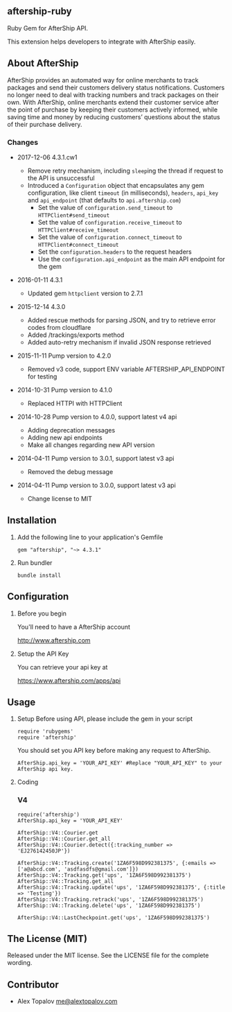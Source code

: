 ## aftership-ruby

Ruby Gem for AfterShip API.

This extension helps developers to integrate with AfterShip easily.

## About AfterShip

AfterShip provides an automated way for online merchants to track packages and send their customers delivery status notifications. Customers no longer need to deal with tracking numbers and track packages on their own. With AfterShip, online merchants extend their customer service after the point of purchase by keeping their customers actively informed, while saving time and money by reducing customers’ questions about the status of their purchase delivery.

### Changes
* 2017-12-06 4.3.1.cw1
  - Remove retry mechanism, including `sleep`ing the thread if request to the API is unsuccessful
  - Introduced a `Configuration` object that encapsulates any gem configuration, like client `timeout` (in milliseconds), `headers`, `api_key` and `api_endpoint` (that defaults to `api.aftership.com`)
    - Set the value of `configuration.send_timeout` to `HTTPClient#send_timeout`
    - Set the value of `configuration.receive_timeout` to `HTTPClient#receive_timeout`
    - Set the value of `configuration.connect_timeout` to `HTTPClient#connect_timeout`
    - Set the `configuration.headers` to the request headers
    - Use the `configuration.api_endpoint` as the main API endpoint for the gem

* 2016-01-11 4.3.1
  - Updated gem `httpclient` version to 2.7.1

* 2015-12-14 4.3.0
  - Added rescue methods for parsing JSON, and try to retrieve error codes from cloudflare
  - Added /trackings/exports method
  - Added auto-retry mechanism if invalid JSON response retrieved
  
* 2015-11-11 Pump version to 4.2.0
  - Removed v3 code, support ENV variable AFTERSHIP_API_ENDPOINT for testing

* 2014-10-31 Pump version to 4.1.0
  - Replaced HTTPI with HTTPClient

* 2014-10-28 Pump version to 4.0.0, support latest v4 api
  - Adding deprecation messages
  - Adding new api endpoints
  - Make all changes regarding new API version

* 2014-04-11 Pump version to 3.0.1, support latest v3 api
  - Removed the debug message

* 2014-04-11 Pump version to 3.0.0, support latest v3 api
  - Change license to MIT


## Installation

1. Add the following line to your application's Gemfile

    ```
    gem "aftership", "~> 4.3.1"
    ```

2. Run bundler

    ```
    bundle install
    ```

## Configuration

1. Before you begin

    You'll need to have a AfterShip account

    http://www.aftership.com


2. Setup the API Key

    You can retrieve your api key at

    https://www.aftership.com/apps/api

## Usage

1. Setup
    Before using API, please include the gem in your script

	```
	require 'rubygems'
	require 'aftership'
	```

    You should set you API key before making any request to AfterShip.

	```
	AfterShip.api_key = 'YOUR_API_KEY' #Replace "YOUR_API_KEY" to your AfterShip api key.
	```


2. Coding


	### V4
	```
 	require('aftership')
    AfterShip.api_key = 'YOUR_API_KEY'

    AfterShip::V4::Courier.get
    AfterShip::V4::Courier.get_all
    AfterShip::V4::Courier.detect({:tracking_number => 'EJ276142450JP'})

    AfterShip::V4::Tracking.create('1ZA6F598D992381375', {:emails => ['a@abcd.com', 'asdfasdfs@gmail.com']})
    AfterShip::V4::Tracking.get('ups', '1ZA6F598D992381375')
    AfterShip::V4::Tracking.get_all
    AfterShip::V4::Tracking.update('ups', '1ZA6F598D992381375', {:title => 'Testing'})
    AfterShip::V4::Tracking.retrack('ups', '1ZA6F598D992381375')
    AfterShip::V4::Tracking.delete('ups', '1ZA6F598D992381375')

    AfterShip::V4::LastCheckpoint.get('ups', '1ZA6F598D992381375')
	```

## The License (MIT)

Released under the MIT license. See the LICENSE file for the complete wording.


## Contributor

- Alex Topalov <me@alextopalov.com>

